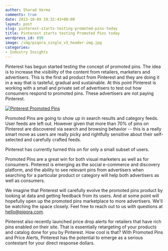```yaml
---
author: Sharad Verma
comments: true
date: 2013-10-09 19:32:43+00:00
layout: post
slug: pinterest-starts-testing-promoted-pins-today
title: Pinterest starts testing Promoted Pins today
wordpress_id: 899
image: /img/piqora_single_v3_header-img.jpg
categories:
- Industry Insights
---
```


Pinterest has begun started testing the concept of promoted pins. The idea is to increase the visibility of the content from retailers, marketers and advertisers. This is the first ad product from Pinterest and they are doing it in a way that is tasteful, gradual and sustainable. At this point Pinterest is working with a small and private set of advertisers to test out how consumers respond to promoted pins. These advertisers are not paying Pinterest.


[![Pinterest Promoted Pins](http://blog.piqora.com/wp-content/uploads/2013/10/promoted-pins.jpg)](http://blog.piqora.com/wp-content/uploads/2013/10/promoted-pins.jpg)




Promoted Pins are going to show up in search results and category feeds. User feeds are left out. However given that more than 70% of pins on Pinterest are discovered via search and browsing behavior -- this is a really smart move as users are really picky and rightfully sensitive about their self-selected and carefully crafted feeds.




<!-- more -->




Pinterest has currently turned this on for only a small subset of users.




Promoted Pins are a great win for both visual marketers as well as for consumers. Pinterest is emerging as the social e-commerce and discovery platform, and the ability to see relevant pins from advertisers when searching for a particular product or category will help both advertisers as well as consumers.




We imagine that Pinterest will carefully evolve the promoted pins product by looking at data and getting feedback from its users. And at some point will hopefully open up the promoted pins marketplace to more advertisers. We'll be watching the space closely. Feel free to reach out to us with questions at hello@piqora.com.




Pinterest also recently launched price drop alerts for retailers that have rich pins enabled on their site. That is essentially retargeting of your products and catalog done for you by Pinterest. How cool is that? With Promoted Pins and Price Alerts, Pinterest has the potential to emerge as a serious contestant for your direct response dollars.
